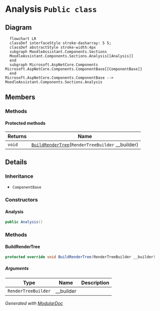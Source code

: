 # Analysis `Public class`

## Diagram
```mermaid
  flowchart LR
  classDef interfaceStyle stroke-dasharray: 5 5;
  classDef abstractStyle stroke-width:4px
  subgraph MoodleAssistant.Components.Sections
  MoodleAssistant.Components.Sections.Analysis[[Analysis]]
  end
  subgraph Microsoft.AspNetCore.Components
Microsoft.AspNetCore.Components.ComponentBase[[ComponentBase]]
  end
Microsoft.AspNetCore.Components.ComponentBase --> MoodleAssistant.Components.Sections.Analysis
```

## Members
### Methods
#### Protected  methods
| Returns | Name |
| --- | --- |
| `void` | [`BuildRenderTree`](#buildrendertree)(`RenderTreeBuilder` __builder) |

## Details
### Inheritance
 - `ComponentBase`

### Constructors
#### Analysis
```csharp
public Analysis()
```

### Methods
#### BuildRenderTree
```csharp
protected override void BuildRenderTree(RenderTreeBuilder __builder)
```
##### Arguments
| Type | Name | Description |
| --- | --- | --- |
| `RenderTreeBuilder` | __builder |   |

*Generated with* [*ModularDoc*](https://github.com/hailstorm75/ModularDoc)
